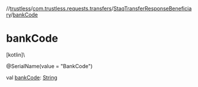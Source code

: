 //[trustless](../../../index.md)/[com.trustless.requests.transfers](../index.md)/[StaqTransferResponseBeneficiary](index.md)/[bankCode](bank-code.md)

# bankCode

[kotlin]\

@SerialName(value = &quot;BankCode&quot;)

val [bankCode](bank-code.md): [String](https://kotlinlang.org/api/latest/jvm/stdlib/kotlin/-string/index.html)
